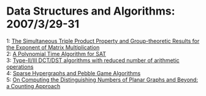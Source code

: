 # Data Structures and Algorithms: 2007/3/29-31  
1: [The Simultaneous Triple Product Property and Group-theoretic Results for  the Exponent of Matrix Multiplication](https://doi.org/10.48550/arXiv.cs/0703145)  
2: [A Polynomial Time Algorithm for SAT](https://doi.org/10.48550/arXiv.cs/0703146)  
3: [Type-II/III DCT/DST algorithms with reduced number of arithmetic  operations](https://doi.org/10.48550/arXiv.cs/0703150)  
4: [Sparse Hypergraphs and Pebble Game Algorithms](https://doi.org/10.48550/arXiv.math/0703921)  
5: [On Computing the Distinguishing Numbers of Planar Graphs and Beyond: a  Counting Approach](https://doi.org/10.48550/arXiv.math/0703927)  